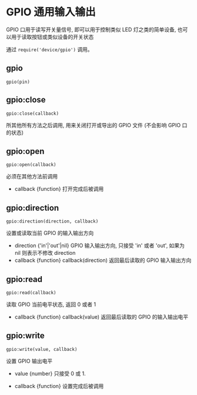 # GPIO 通用输入输出



GPIO 口用于读写开关量信号, 即可以用于控制类似 LED 灯之类的简单设备, 也可以用于读取按钮或类似设备的开关状态

通过 `require('device/gpio')` 调用。

## gpio

    gpio(pin)

## gpio:close

    gpio:close(callback)

所其他所有方法之后调用, 用来关闭打开或导出的 GPIO 文件 (不会影响 GPIO 口的状态)

## gpio:open

    gpio:open(callback)

必须在其他方法前调用

- callback {function} 打开完成后被调用

## gpio:direction

    gpio:direction(direction, callback)

设置或读取当前 GPIO 的输入输出方向

- direction {'in'|'out'|nil} GPIO 输入输出方向, 只接受 'in' 或者 'out', 如果为 nil 则表示不修改 direction 
- callback {function} callback(direction) 返回最后读取的 GPIO 输入输出方向

## gpio:read

    gpio:read(callback)

读取 GPIO 当前电平状态, 返回 0 或者 1

- callback {function} callback(value) 返回最后读取的 GPIO 的输入输出电平

## gpio:write

    gpio:write(value, callback)

设置 GPIO 输出电平

- value {number} 只接受 0 或 1.

- callback {function} 设置完成后被调用
